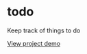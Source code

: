 # todo
Keep track of things to do

[View project demo](https://todo-everything.herokuapp.com/ "Go to TODO")
